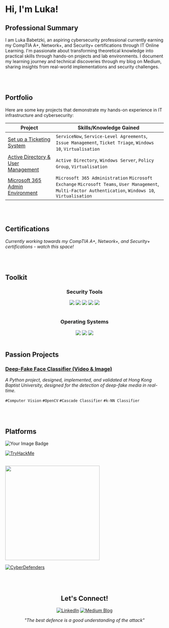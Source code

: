 # Hi, I'm Luka!

## Professional Summary

I am Luka Babetzki, an aspiring cybersecurity professional currently earning my CompTIA A+, Network+, and Security+ certifications through IT Online Learning. I'm passionate about transforming theoretical knowledge into practical skills through hands-on projects and lab environments. I document my learning journey and technical discoveries through my blog on Medium, sharing insights from real-world implementations and security challenges.

<br><br>


## Portfolio

Here are some key projects that demonstrate my hands-on experience in IT infrastructure and cybersecurity:

|       Project                           |        Skills/Knowledge Gained      |
|-----------------------------------------|-------------------------------------|
| <a href="">Set up a Ticketing System</a>               | `ServiceNow`, `Service-Level Agreements`, `Issue Management`, `Ticket Triage`, `Windows 10`, `Virtualisation`                                 |
| <a href="">Active Directory & User Management</a>      | `Active Directory`, `Windows Server`, `Policy Group`, `Virtualisation`                |
|  <a href="">Microsoft 365 Admin Environment</a>     |  `Microsoft 365 Administration` `Microsoft Exchange` `Microsoft Teams`, `User Management`, `Multi-Factor Authentication`, `Windows 10`, `Virtualisation`             |

<br><br>


## Certifications

*Currently working towards my CompTIA A+, Network+, and Security+ certifications - watch this space!*

<br><br>


## Toolkit

<div align="center">

### Security Tools

<img src="https://img.shields.io/badge/Wireshark-1679A7.svg?style=for-the-badge&logo=Wireshark&logoColor=white"/>
<img src="https://img.shields.io/badge/VirusTotal-394EFF.svg?style=for-the-badge&logo=VirusTotal&logoColor=white"/>
<img src="https://img.shields.io/badge/Metasploit-2596CD.svg?style=for-the-badge&logo=Metasploit&logoColor=white"/>
<img src="https://img.shields.io/badge/MITRE_ATT&CK®-08669C.svg?style=for-the-badge&logo=MITRE_ATT&CK&logoColor=white"/>
<img src="https://img.shields.io/badge/Atomic_Red_Team-D02733.svg?style=for-the-badge&logo=Atomic_Red_Team&logoColor=white"/>
<br><br>
</div>

<div align="center">

### Operating Systems

<img src="https://img.shields.io/badge/Windows-0078D6?style=for-the-badge&logo=windows&logoColor=white">
<img src="https://img.shields.io/badge/Kali%20Linux-557C94.svg?style=for-the-badge&logo=Kali-Linux&logoColor=white"/>
<img src="https://img.shields.io/badge/Ubuntu-E95420.svg?style=for-the-badge&logo=Ubuntu&logoColor=white"/>
<br><br>
</div>


## Passion Projects

### <a href="">Deep-Fake Face Classifier (Video & Image)</a>

_A Python project, designed, implemented, and validated at Hong Kong Baptist University, designed for the detection of deep-fake media in real-time._ 

`#Computer Vision` `#OpenCV` `#Cascade Classifier` `#k-NN Classifier`

<!---

<br>

### <a href="">Project Name</a>

_Brief description_

`#` `#` `#` `#`

- 
- 
- 

-->

<br><br>

## Platforms

<img src="https://tryhackme-badges.s3.amazonaws.com/lukabbzk.png" alt="Your Image Badge" />

[![TryHackMe](https://img.shields.io/badge/TryHackMe-212C42?style=for-the-badge&logo=TryHackMe&logoColor=white)](https://tryhackme.com/p/lukabbzk)

<br>
<img src="https://cyberdefenders-storage.s3.me-central-1.amazonaws.com/profile-badges/lukababetzki.png" width="300" />

[![CyberDefenders](https://img.shields.io/badge/CyberDefenders-335EEA.svg?style=for-the-badge&logo=CyberDefenders&logoColor=white)](https://cyberdefenders.org/p/lukababetzki)

<br><br>


<div align="center">

## Let's Connect!

[![LinkedIn](https://img.shields.io/badge/-LinkedIn-0077B5?style=for-the-badge&logo=linkedin&logoColor=white)](https://linkedin.com/in/luka-babetzki)
[![Medium Blog](https://img.shields.io/badge/Medium-12100E?style=for-the-badge&logo=medium&logoColor=white)](https://medium.com/@lukababetzki)


</div>

<div align="center">

*"The best defence is a good understanding of the attack"*

</div>